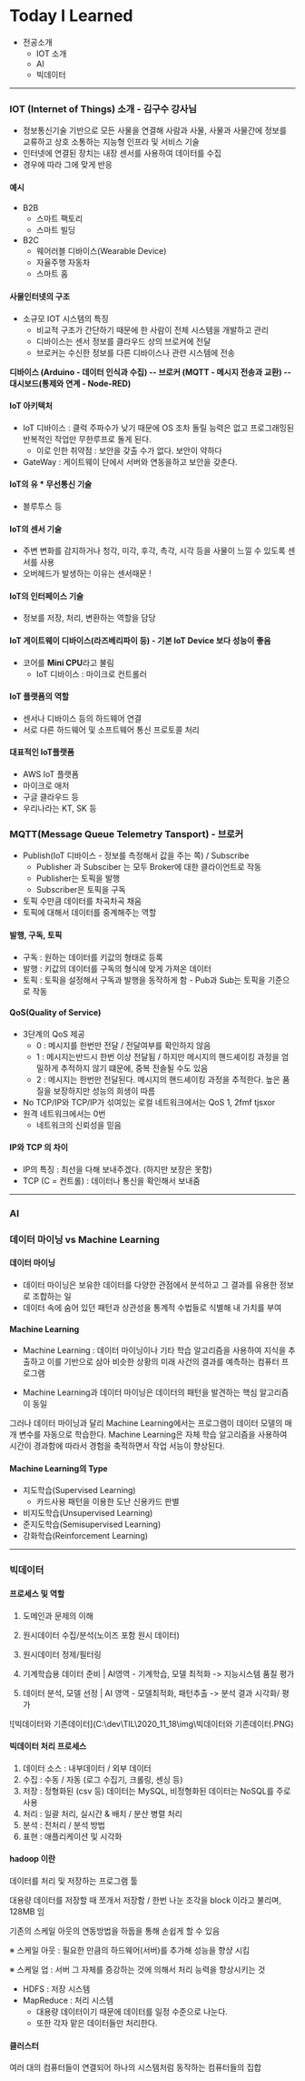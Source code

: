 # Today I Learned

* 전공소개
  * IOT 소개
  * AI
  * 빅데이터

---



### IOT (Internet of Things) 소개 - 김구수 강사님

* 정보통신기술 기반으로 모든 사물을 연결해 사람과 사물, 사물과 사물간에 정보를 교류하고 상호 소통하는 지능형 인프라 및 서비스 기술
* 인터넷에 연결된 장치는 내장 센서를 사용하여 데이터를 수집
* 경우에 따라 그에 맞게 반응

#### 예시

* B2B
  * 스마트 팩토리
  * 스마트 빌딩
* B2C
  * 웨어러블 디바이스(Wearable Device)
  * 자율주행 자동차
  * 스마트 홈

#### 사물인터넷의 구조

* 소규모 IOT 시스템의 특징
  * 비교적 구조가 간단하기 때문에 한 사람이 전체 시스템을 개발하고 관리
  * 디바이스는 센서 정보를 클라우드 상의 브로커에 전달
  * 브로커는 수신한 정보를 다른 디바이스나 관련 시스템에 전송

**디바이스 (Arduino - 데이터 인식과 수집) -- 브로커 (MQTT - 메시지 전송과 교환) -- 대시보드(통제와 연계 - Node-RED)**

#### IoT 아키텍처

* IoT 디바이스 : 클럭 주파수가 낮기 때문에 OS 조차 돌릴 능력은 없고 프로그래밍된 반복적인 작업만 무한루프로 돌게 된다.
  * 이로 인한 취약점 : 보안을 갖출 수가 없다. 보안이 약하다
* GateWay : 게이트웨이 단에서 서버와 연동을하고 보안을 갖춘다.

#### IoT의 유 * 무선통신 기술

* 블루투스 등

#### IoT의 센서 기술

* 주변 변화를 감지하거나 청각, 미각, 후각, 촉각, 시각 등을 사물이 느낄 수 있도록 센서를 사용
* 오버헤드가 발생하는 이유는 센서때문 !

#### IoT의 인터페이스 기술

* 정보를 저장, 처리, 변환하는 역할을 담당

#### IoT 게이트웨이 디바이스(라즈베리파이 등) - 기본 IoT Device 보다 성능이 좋음

* 코어를 **Mini CPU**라고 불림
  * IoT 디바이스 : 마이크로 컨트롤러

#### IoT 플랫폼의 역할

* 센서나 디바이스 등의 하드웨어 연결
* 서로 다른 하드웨어 및 소프트웨어 통신 프로토콜 처리

#### 대표적인 IoT플랫폼

* AWS IoT 플랫폼
* 마이크로 애저
* 구글 클라우드 등
* 우리나라는 KT, SK 등



### MQTT(Message Queue Telemetry Tansport) - 브로커

* Publish(IoT 디바이스 - 정보를 측정해서 값을 주는 쪽) / Subscribe
  * Publisher 과 Subsciber 는 모두 Broker에 대한 클라이언트로 작동
  * Publisher는 토픽을 발행
  * Subscriber은 토픽을 구독
* 토픽 수만큼 데이터를 차곡차곡 채움
* 토픽에 대해서 데이터를 중계해주는 역할

#### 발행, 구독, 토픽

* 구독 : 원하는 데이터를 키값의 형태로 등록
* 발행 : 키값의 데이터를 구독의 형식에 맞게 가져온 데이터
* 토픽 : 토픽을 설정해서 구독과 발행을 동작하게 함 - Pub과 Sub는 토픽을 기준으로 작동

#### QoS(Quality of Service)

* 3단계의 QoS 제공
  * 0 : 메시지를 한번만 전달 / 전달여부를 확인하지 않음
  * 1 : 메시지는반드시 한번 이상 전달됨 / 하지만 메시지의 핸드셰이킹 과정을 엄밀하게 추적하지 않기 떄문에, 중복 전솔될 수도 있음
  * 2 : 메시지는 한번만 전달된다. 메시지의 핸드셰이킹 과정을 추적한다. 높은 품질을 보장하지만 성능의 희생이 따름
* No TCP/IP와 TCP/IP가 섞여있는 로컬 네트워크에서는 QoS 1, 2fmf tjsxor
* 원격 네트워크에서는 0번
  * 네트워크의 신뢰성을 믿음

#### IP와 TCP 의 차이

* IP의 특징 : 최선을 다해 보내주겠다. (하지만 보장은 못함)
* TCP (C = 컨트롤) : 데이터나 통신을 확인해서 보내줌

---



### AI

### 데이터 마이닝 vs Machine Learning

#### 데이터 마이닝

* 데이터 마이닝은 보유한 데이터를 다양한 관점에서 분석하고 그 결과를 유용한 정보로 조합하는 일
* 데이터 속에 숨어 있던 패턴과 상관성을 통계적 수법들로 식별해 내 가치를 부여

#### Machine Learning

* Machine Learning : 데이터 마이닝이나 기타 학습 알고리즘을 사용하여 지식을 추출하고 이를 기반으로 삼아 비슷한 상황의 미래 사건의 결과를 예측하는 컴퓨터 프로그램

* Machine Learning과 데이터 마이닝은 데이터의 패턴을 발견하는 핵심 알고리즘이 동일

그러나 데이터 마이닝과 달리 Machine Learning에서는 프로그램이 데이터 모델의 매개 변수를 자동으로 학습한다. Machine Learning은 자체 학습 알고리즘을 사용하여 시간이 경과함에 따라서 경험을 축적하면서 작업 서능이 향상된다.



#### Machine Learning의 Type

* 지도학습(Supervised Learning)
  * 카드사용 패턴을 이용한 도난 신용카드 판별
* 비지도학습(Unsupervised Learning)
* 준지도학습(Semisupervised Learning)
* 강화학습(Reinforcement Learning)

---



### 빅데이터

#### 프로세스 및 역할

1. 도메인과 문제의 이해
2. 원시데이터 수집/분석(노이즈 포함 원시 데이터)
3. 원시데이터 정제/필터링
4. 기계학습용 데이터 준비 | AI영역 - 기계학습, 모델 최적화  -> 지능시스템 품질 평가

4. 데이터 분석, 모델 선정 | AI 영역 - 모델최적화, 패턴추출 -> 분석 결과 시각화/ 평가



![빅데이터와 기존데이터](C:\dev\TIL\2020_11_18\img\빅데이터와 기존데이터.PNG)



#### 빅데이터 처리 프로세스

1. 데이터 소스 : 내부데이터 / 외부 데이터
2. 수집 : 수동 / 자동 (로그 수집기, 크롤링, 센싱 등)
3. 저장 : 정형화된 (csv 등) 데이터는 MySQL, 비정형화된 데이터는 NoSQL를 주로 사용
4. 처리 : 일괄 처리, 실시간 & 배치 / 분산 병렬 처리
5. 분석 : 전처리 / 분석 방법
6. 표현 : 애플리케이션 및 시각화



#### hadoop 이란

데이터를 처리 및 저장하는 프로그램 툴

대용량 데이터를 저장할 때 쪼개서 저장함 / 한번 나눈 조각을 block 이라고 불리며, 128MB 임

기존의 스케일 아웃의 연동방법을 하둡을 통해 손쉽게 할 수 있음

※ 스케일 아웃 : 필요한 만큼의 하드웨어(서버)를 추가해 성능을 향샹 시킴

※ 스케일 업 : 서버 그 자체를 증강하는 것에 의해서 처리 능력을 향상시키는 것

* HDFS : 저장 시스템
* MapReduce : 처리 시스템
  * 대용량 데이터이기 때문에 데이터를 일정 수준으로 나눈다.
  * 또한 각자 맡은 데이터들만 처리한다.

#### 클러스터 

여러 대의 컴퓨터들이 연결되어 하나의 시스템처럼 동작하는 컴퓨터들의 집합